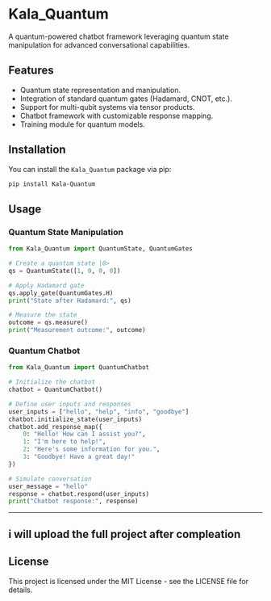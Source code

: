 

# Kala_Quantum

A quantum-powered chatbot framework leveraging quantum state manipulation for advanced conversational capabilities.

## Features

- Quantum state representation and manipulation.
- Integration of standard quantum gates (Hadamard, CNOT, etc.).
- Support for multi-qubit systems via tensor products.
- Chatbot framework with customizable response mapping.
- Training module for quantum models.

## Installation

You can install the `Kala_Quantum` package via pip:

```bash
pip install Kala-Quantum
```

## Usage

### Quantum State Manipulation

```python
from Kala_Quantum import QuantumState, QuantumGates

# Create a quantum state |0>
qs = QuantumState([1, 0, 0, 0])

# Apply Hadamard gate
qs.apply_gate(QuantumGates.H)
print("State after Hadamard:", qs)

# Measure the state
outcome = qs.measure()
print("Measurement outcome:", outcome)
```

### Quantum Chatbot

```python
from Kala_Quantum import QuantumChatbot

# Initialize the chatbot
chatbot = QuantumChatbot()

# Define user inputs and responses
user_inputs = ["hello", "help", "info", "goodbye"]
chatbot.initialize_state(user_inputs)
chatbot.add_response_map({
    0: "Hello! How can I assist you?",
    1: "I'm here to help!",
    2: "Here's some information for you.",
    3: "Goodbye! Have a great day!"
})

# Simulate conversation
user_message = "hello"
response = chatbot.respond(user_inputs)
print("Chatbot response:", response)
```
---
## i will upload the full project after compleation
## License

This project is licensed under the MIT License - see the LICENSE file for details.

